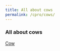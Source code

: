 ```yaml
---
title: All about cows
permalink: /cpro/cows/
---
```


### All about cows

[Cow](https:giphy.com/gifs/southparkgifs-l0HlRBY8BREzNiRva)
